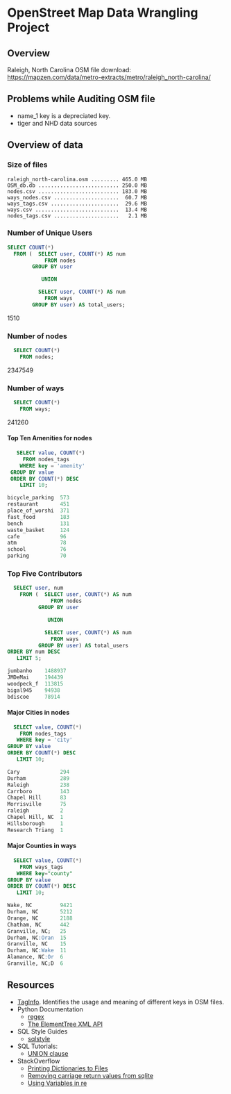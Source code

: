 # OpenStreet Map Data Wrangling Project

## Overview

Raleigh, North Carolina OSM file download: https://mapzen.com/data/metro-extracts/metro/raleigh_north-carolina/

## Problems while Auditing OSM file

* name_1 key is a depreciated key.
* tiger and NHD data sources

## Overview of data

### Size of files
~~~~
raleigh_north-carolina.osm ......... 465.0 MB
OSM_db.db .......................... 250.0 MB
nodes.csv .......................... 183.0 MB
ways_nodes.csv .....................  60.7 MB
ways_tags.csv ......................  29.6 MB
ways.csv ...........................  13.4 MB
nodes_tags.csv .....................   2.1 MB
~~~~

### Number of Unique Users
~~~~SQL
SELECT COUNT(*)
  FROM (  SELECT user, COUNT(*) AS num
            FROM nodes
        GROUP BY user

           UNION

          SELECT user, COUNT(*) AS num
            FROM ways
        GROUP BY user) AS total_users;
~~~~

1510

### Number of nodes
~~~~SQL
  SELECT COUNT(*) 
    FROM nodes;
~~~~

2347549


### Number of ways
~~~~SQL
  SELECT COUNT(*) 
    FROM ways;
~~~~

241260


#### Top Ten Amenities for nodes
~~~~SQL
   SELECT value, COUNT(*) 
     FROM nodes_tags 
    WHERE key = 'amenity' 
 GROUP BY value 
 ORDER BY COUNT(*) DESC 
    LIMIT 10;
~~~~
~~~~SQL
bicycle_parking  573
restaurant       451
place_of_worshi  371
fast_food        183
bench            131
waste_basket     124
cafe             96
atm              78
school           76
parking          70
~~~~

### Top Five Contributors
~~~~SQL
  SELECT user, num
    FROM (  SELECT user, COUNT(*) AS num
              FROM nodes
          GROUP BY user

             UNION

            SELECT user, COUNT(*) AS num
              FROM ways
          GROUP BY user) AS total_users 
ORDER BY num DESC
   LIMIT 5;
~~~~
~~~~SQL
jumbanho    1488937
JMDeMai     194439
woodpeck_f  113815
bigal945    94938
bdiscoe     78914
~~~~

#### Major Cities in nodes
~~~~SQL
  SELECT value, COUNT(*) 
    FROM nodes_tags 
   WHERE key = 'city' 
GROUP BY value 
ORDER BY COUNT(*) DESC
   LIMIT 10;
~~~~
~~~~SQL
Cary             294
Durham           289
Raleigh          238
Carrboro         143
Chapel Hill      83
Morrisville      75
raleigh          2
Chapel Hill, NC  1
Hillsborough     1
Research Triang  1
~~~~

#### Major Counties in ways
~~~~SQL
  SELECT value, COUNT(*) 
    FROM ways_tags 
   WHERE key="county" 
GROUP BY value 
ORDER BY COUNT(*) DESC 
   LIMIT 10;
~~~~
~~~~SQL
Wake, NC         9421
Durham, NC       5212
Orange, NC       2188
Chatham, NC      442
Granville, NC;   25
Durham, NC:Oran  15
Granville, NC    15
Durham, NC:Wake  11
Alamance, NC:Or  6
Granville, NC;D  6
~~~~

## Resources

* [TagInfo](https://taginfo.openstreetmap.org/keys). Identifies the usage and meaning of different keys in OSM files. 
* Python Documentation
  * [regex](https://docs.python.org/3/library/re.html?s)
  * [The ElementTree XML API](https://docs.python.org/3/library/xml.etree.elementtree.html?)
* SQL Style Guides
  * [sqlstyle](http://www.sqlstyle.guide/)
* SQL Tutorials:
  * [UNION clause](https://www.tutorialspoint.com/sqlite/sqlite_unions_clause.htm)
* StackOverflow
  * [Printing Dictionaries to Files](https://stackoverflow.com/questions/36965507/writing-a-dictionary-to-a-text-file-in-python)
  * [Removing carriage return values from sqlite](https://pvanb.wordpress.com/2011/01/13/finding-and-removing-carriage-returns-in-your-sqlite-table/)
  * [Using Variables in re](https://stackoverflow.com/questions/6930982/how-to-use-a-variable-inside-a-regular-expression)
